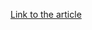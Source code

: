 [Link to the article](https://crowdstrike.com/blog/shlayer-malvertising-campaigns-still-using-flash-update-disguise/)
